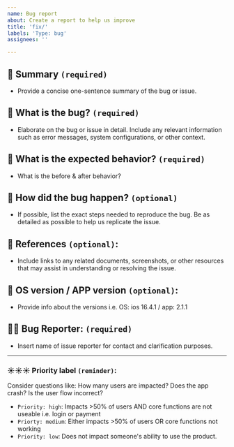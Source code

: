 ```yaml
---
name: Bug report
about: Create a report to help us improve
title: 'fix/'
labels: 'Type: bug'
assignees: ''

---
```


## 🌟 Summary `(required)`
- Provide a concise one-sentence summary of the bug or issue.

## 🐞 What is the bug? `(required)`
- Elaborate on the bug or issue in detail. Include any relevant information such as error messages, system configurations, or other context.

## 🤔 What is the expected behavior? `(required)`
- What is the before & after behavior?

## 🔄 How did the bug happen? `(optional)`
- If possible, list the exact steps needed to reproduce the bug. Be as detailed as possible to help us replicate the issue.

## 🔗 References `(optional)`:
- Include links to any related documents, screenshots, or other resources that may assist in understanding or resolving the issue.

## 👾 OS version / APP version `(optional)`:
- Provide info about the versions i.e. OS: ios 16.4.1 / app: 2.1.1

## 🙋‍♂️ Bug Reporter: `(required)`
- Insert name of issue reporter for contact and clarification purposes.

***

### ☀️☀️☀️ Priority label `(reminder)`:

Consider questions like: How many users are impacted? Does the app crash? Is the user flow incorrect?

- `Priority: high`: Impacts >50% of users AND core functions are not useable i.e. login or payment
- `Priorty: medium`: Either impacts >50% of users OR core functions not working
- `Priority: low`: Does not impact someone's ability to use the product. 
